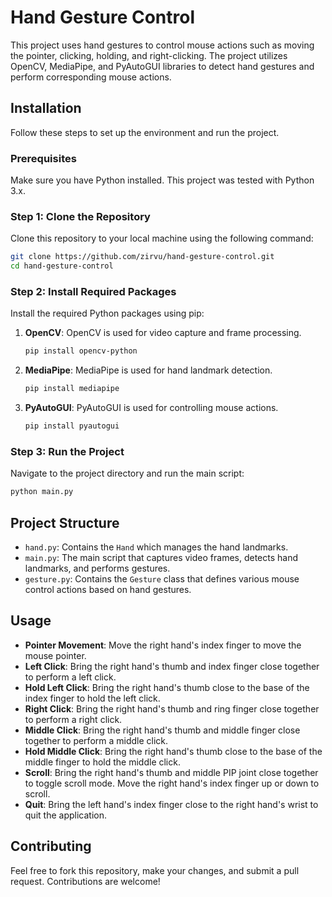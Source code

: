 # Hand Gesture Control

This project uses hand gestures to control mouse actions such as moving the pointer, clicking, holding, and right-clicking. The project utilizes OpenCV, MediaPipe, and PyAutoGUI libraries to detect hand gestures and perform corresponding mouse actions.

## Installation

Follow these steps to set up the environment and run the project.

### Prerequisites

Make sure you have Python installed. This project was tested with Python 3.x.

### Step 1: Clone the Repository

Clone this repository to your local machine using the following command:

```bash
git clone https://github.com/zirvu/hand-gesture-control.git
cd hand-gesture-control
```

### Step 2: Install Required Packages

Install the required Python packages using pip:

1. **OpenCV**: OpenCV is used for video capture and frame processing.

   ```bash
   pip install opencv-python
   ```

2. **MediaPipe**: MediaPipe is used for hand landmark detection.

   ```bash
   pip install mediapipe
   ```

3. **PyAutoGUI**: PyAutoGUI is used for controlling mouse actions.

   ```bash
   pip install pyautogui
   ```

### Step 3: Run the Project

Navigate to the project directory and run the main script:

```bash
python main.py
```

## Project Structure

- `hand.py`: Contains the `Hand` which manages the hand landmarks.
- `main.py`: The main script that captures video frames, detects hand landmarks, and performs gestures.
- `gesture.py`: Contains the `Gesture` class that defines various mouse control actions based on hand gestures.

## Usage

- **Pointer Movement**: Move the right hand's index finger to move the mouse pointer.
- **Left Click**: Bring the right hand's thumb and index finger close together to perform a left click.
- **Hold Left Click**: Bring the right hand's thumb close to the base of the index finger to hold the left click.
- **Right Click**: Bring the right hand's thumb and ring finger close together to perform a right click.
- **Middle Click**: Bring the right hand's thumb and middle finger close together to perform a middle click.
- **Hold Middle Click**: Bring the right hand's thumb close to the base of the middle finger to hold the middle click.
- **Scroll**: Bring the right hand's thumb and middle PIP joint close together to toggle scroll mode. Move the right hand's index finger up or down to scroll.
- **Quit**: Bring the left hand's index finger close to the right hand's wrist to quit the application.

## Contributing

Feel free to fork this repository, make your changes, and submit a pull request. Contributions are welcome!
